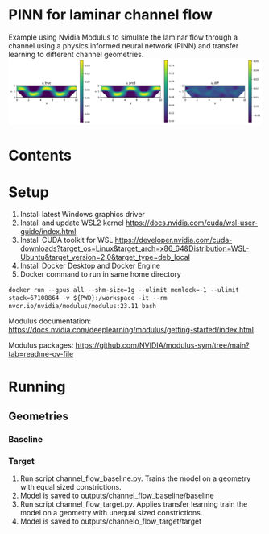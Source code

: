 # PINN for laminar channel flow
Example using Nvidia Modulus to simulate the laminar flow through a channel using a physics informed neural network (PINN) and transfer learning to different channel geometries.
![Validation of u velocity](https://github.com/cameronbrown100/channel-flow-pinn/blob/main/example_validator_u.png)

# Contents

# Setup
1. Install latest Windows graphics driver
2. Install and update WSL2 kernel https://docs.nvidia.com/cuda/wsl-user-guide/index.html
3. Install CUDA toolkit for WSL https://developer.nvidia.com/cuda-downloads?target_os=Linux&target_arch=x86_64&Distribution=WSL-Ubuntu&target_version=2.0&target_type=deb_local
4. Install Docker Desktop and Docker Engine
5. Docker command to run in same home directory
```
docker run --gpus all --shm-size=1g --ulimit memlock=-1 --ulimit stack=67108864 -v ${PWD}:/workspace -it --rm nvcr.io/nvidia/modulus/modulus:23.11 bash
```
Modulus documentation:
https://docs.nvidia.com/deeplearning/modulus/getting-started/index.html

Modulus packages:
https://github.com/NVIDIA/modulus-sym/tree/main?tab=readme-ov-file

# Running
## Geometries
### Baseline

### Target


1. Run script channel_flow_baseline.py. Trains the model on a geometry with equal sized constrictions.
3. Model is saved to outputs/channel_flow_baseline/baseline
4. Run script channel_flow_target.py. Applies transfer learning train the model on a geometry with unequal sized constrictions.
5. Model is saved to outputs/channelo_flow_target/target
